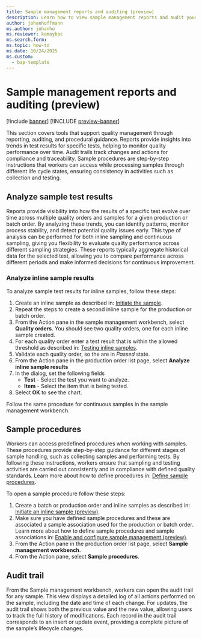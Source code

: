 ```yaml
---
title: Sample management reports and auditing (preview)
description: Learn how to view sample management reports and audit your sample and sample-testing records.
author: johanhoffmann
ms.author: johanho
ms.reviewer: kamaybac
ms.search.form: 
ms.topic: how-to
ms.date: 10/24/2025
ms.custom: 
  - bap-template
---
```



# Sample management reports and auditing (preview)

[!include [banner](../../includes/banner.md)]
[!INCLUDE [preview-banner](~/../shared-content/shared/preview-includes/preview-banner.md)]

This section covers tools that support quality management through reporting, auditing, and procedural guidance. Reports provide insights into trends in test results for specific tests, helping to monitor quality performance over time. Audit trails track changes and actions for compliance and traceability. Sample procedures are step-by-step instructions that workers can access while processing samples through different life cycle states, ensuring consistency in activities such as collection and testing.

## Analyze sample test results

Reports provide visibility into how the results of a specific test evolve over time across multiple quality orders and samples for a given production or batch order. By analyzing these trends, you can identify patterns, monitor process stability, and detect potential quality issues early. This type of analysis can be performed for both inline sampling and continuous sampling, giving you flexibility to evaluate quality performance across different sampling strategies. These reports typically aggregate historical data for the selected test, allowing you to compare performance across different periods and make informed decisions for continuous improvement.

### Analyze inline sample results

To analyze sample test results for inline samples, follow these steps:

1. Create an inline sample as described in: [Initiate the sample](quality-sample-management-inline.md#initiate-the-sample).
1. Repeat the steps to create a second inline sample for the production or batch order.
1. From the Action pane in the sample management workbench, select **Quality orders**. You should see two quality orders, one for each inline sample created.
1. For each quality order enter a test result that is within the allowed threshold as described in: [Testing inline samples](quality-sample-management-use.md#testing-inline-samples).
1. Validate each quality order, so the are in *Passed* state.
1. From the Action pane in the production order list page, select **Analyze inline sample results**
1. In the dialog, set the following fields
    - **Test** - Select the test you want to analyze.
    - **Item** - Select the item that is being tested.
1. Select **OK** to see the chart.
  
Follow the same procedure for continuous samples in the sample management workbench.

## Sample procedures 

Workers can access predefined procedures when working with samples. These procedures provide step-by-step guidance for different stages of sample handling, such as collecting samples and performing tests. By following these instructions, workers ensure that sampling and testing activities are carried out consistently and in compliance with defined quality standards. Learn more about how to define procedures in: [Define sample procedures](quality-sample-management-admin.md#define-sample-procedures).

To open a sample procedure follow these steps:

1. Create a batch or production order and inline samples as described in: [Initiate an inline sample (preview)](quality-sample-management-inline.md).
1. Make sure you have defined sample procedures and these are associated a sample association used for the production or batch order. Learn more about how to define sample procedures and sample associations in: [Enable and configure sample management (preview)](quality-sample-management-admin.md).
1. From the Action pane in the production order list page, select **Sample management workbench**.
1. From the Action pane, select **Sample procedures**.

## Audit trail

From the Sample management workbench, workers can open the audit trail for any sample. This view displays a detailed log of all actions performed on the sample, including the date and time of each change. For updates, the audit trail shows both the previous value and the new value, allowing users to track the full history of modifications. Each record in the audit trail corresponds to an insert or update event, providing a complete picture of the sample’s lifecycle changes.